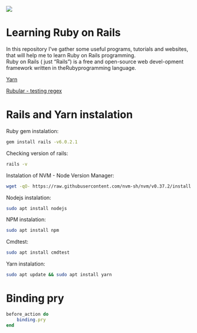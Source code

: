![](https://jaki-jezyk-programowania.pl/img/technologies/rubyonrails.png)

# Learning Ruby on Rails

In this repository I've gather some useful programs, tutorials and websites, that will help me to learn Ruby on Rails programming.  
Ruby on Rails ( just “Rails”) is a free and open-source web devel-opment framework written in theRubyprogramming language.  

[Yarn](https://yarnpkg.com/ "Yarn - package manager")  

[Rubular - testing regex](https://rubular.com/ "Rubular - testing regex")

# Rails and Yarn instalation

Ruby gem instalation:
``` bash  
gem install rails -v6.0.2.1  
```
Checking version of rails:
``` bash
rails -v   
```
Instalation of NVM - Node Version Manager:
``` bash  
wget -qO- https://raw.githubusercontent.com/nvm-sh/nvm/v0.37.2/install.sh | bash  
```
Nodejs instalation:   
``` bash
sudo apt install nodejs    
```
NPM instalation:
``` bash
sudo apt install npm    
```
Cmdtest:  
``` bash
sudo apt install cmdtest  
```
Yarn instalation:   
``` bash
sudo apt update && sudo apt install yarn  
```
# Binding pry
``` ruby  
before_action do  
    binding.pry  
end  
```
